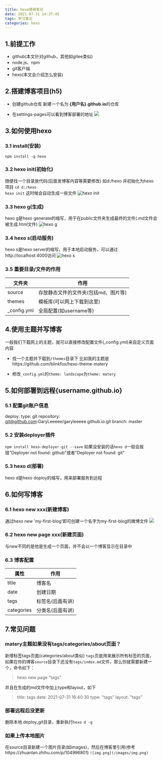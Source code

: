 ```yaml
---
title: hexo使用笔记
date: 2021-07-31 14:37:45
tags: 学习笔记
categories: hexo
---
```


## 1.前提工作
* github(本文针对github，其他如gitee类似)
* node.js、npm
* git客户端
* hexo(本文会介绍怎么安装)

## 2.搭建博客项目(h5)
* 创建github仓库
新建一个名为 **{用户名}.github.io**的仓库
  
* 在settings-pages可以看到博客部署的地址
  ![](https://lee-blog-picture.oss-cn-shenzhen.aliyuncs.com/github%20page.png)
  
## 3.如何使用hexo
### 3.1 install(安装)
`npm install -g hexo`
  
### 3.2 hexo init(初始化)
随便找一个目录放代码(后面发博客内容等需要修改) 如d:/hexo
并初始化为hexo项目
`cd d:/hexo`    
`hexo init`
这时候会自动生成一些文件
  ![hexo init](https://lee-blog-picture.oss-cn-shenzhen.aliyuncs.com/hexo-init.png)

### 3.3 hexo g(生成)
hexo g是hexo generate的缩写，用于在public文件夹生成最终的文件(.md文件会被生成.html文件)
![hexo g](https://lee-blog-picture.oss-cn-shenzhen.aliyuncs.com/hexo-g.png)

### 3.4 hexo s(启动服务)
hexo s是hexo server的缩写，用于本地启动服务，可以通过http://localhost:4000访问
![hexo s](https://lee-blog-picture.oss-cn-shenzhen.aliyuncs.com/hexo-s.png)

### 3.5 重要目录/文件的作用
|文件夹|作用|
|-------------|-------------|
|source|存放静态文件的文件夹(包括md、图片等)|
|themes|模板库(可以网上下载到这里)|
|_config.yml|全局配置(如username等)|

  
## 4.使用主题并写博客
一般我们下载网上的主题，就可以直接修改配置文件(_config.yml)来自定义页面内容
* 找一个主题并下载到`/themes`目录下
比如我的主题是https://github.com/blinkfox/hexo-theme-matery
  
* 修改`_config.yml`的`theme: landscape`为`theme: matery`
  
## 5.如何部署到远程{username.github.io}
### 5.1 配置git账户信息
deploy:
  type: git
  repository: git@github.com:GaryLeeeee/garyleeeee.github.io.git
  branch: master

### 5.2 安装deployer插件
`npm install hexo-deployer-git --save`
如果没安装的话`hexo d`一般会报错"Deployer not found: github"或者"Deployer not found: git"

### 5.3 hexo d(部署)
hexo d是hexo doploy的缩写，用来部署服务到远程

## 6.如何写博客
### 6.1 hexo new xxx(新建博客)
通过hexo new 'my-first-blog'即可创建一个名字为my-first-blog的微博文件
![](http://image.liuxianan.com/201608/20160823_183325_470_9306.png)

### 6.2 hexo new page xxx(新建页面)
与new不同的是他是生成一个页面，并不会以一个博客显示在目录中

### 6.3 博客配置
|属性|作用|
|-------------|-------------|
|title|博客名|
|date|创建日期|
|tags|标签名(后面有讲)|
|categories|分类名(后面有讲)|

## 7.常见问题
### matery主题如果没有tags/categories/about页面？
新增标签tags页面(categories/about类似)
`tags`页是用来展示所有标签的页面，如果在你的博客`source`目录下还没有`tags/index.md`文件，那么你就需要新建一个，命令如下：
>hexo new page "tags"

并且在生成的md文件中加上type和layout，如下
>title: tags
date: 2021-07-31 16:40:30
type: "tags"
layout: "tags"

### 部署远程后没更新
删除本地.deploy_git目录，重新执行`hexo d -g`


### 如果上传本地图片
在source目录新建一个图片目录(如images)，然后在博客里引用(参考https://zhuanlan.zhihu.com/p/104996801)
`![img.png](/images/img.png)`
